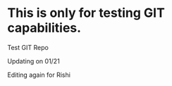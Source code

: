 This is only for testing GIT capabilities.
=========

Test GIT Repo

Updating on 01/21


Editing again for Rishi
